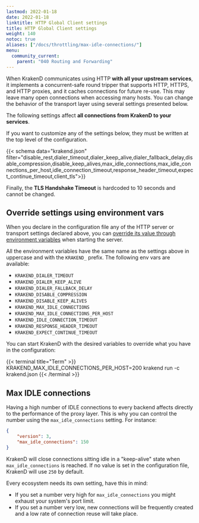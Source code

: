 ```yaml
---
lastmod: 2022-01-18
date: 2022-01-18
linktitle: HTTP Global Client settings
title: HTTP Global Client settings
weight: 140
notoc: true
aliases: ["/docs/throttling/max-idle-connections/"]
menu:
  community_current:
    parent: "040 Routing and Forwarding"
---
```

When KrakenD communicates using HTTP **with all your upstream services**, it implements a concurrent-safe round tripper that supports HTTP, HTTPS, and HTTP proxies, and it caches connections for future re-use. This may leave many open connections when accessing many hosts. You can change the behavior of the transport layer using several settings presented below.

The following settings affect **all connections from KrakenD to your services**.

If you want to customize any of the settings below, they must be written at the top level of the configuration.

{{< schema data="krakend.json" filter="disable_rest,dialer_timeout,dialer_keep_alive,dialer_fallback_delay,disable_compression,disable_keep_alives,max_idle_connections,max_idle_connections_per_host,idle_connection_timeout,response_header_timeout,expect_continue_timeout,client_tls">}}

Finally, the **TLS Handshake Timeout** is hardcoded to 10 seconds and cannot be changed.


## Override settings using environment vars
When you declare in the configuration file any of the HTTP server or transport settings declared above, you can [override its value through environment variables](/docs/configuration/environment-vars/) when starting the server.

All the environment variables have the same name as the settings above in uppercase and with the `KRAKEND_` prefix. The following env vars are available:

- `KRAKEND_DIALER_TIMEOUT`
- `KRAKEND_DIALER_KEEP_ALIVE`
- `KRAKEND_DIALER_FALLBACK_DELAY`
- `KRAKEND_DISABLE_COMPRESSION`
- `KRAKEND_DISABLE_KEEP_ALIVES`
- `KRAKEND_MAX_IDLE_CONNECTIONS`
- `KRAKEND_MAX_IDLE_CONNECTIONS_PER_HOST`
- `KRAKEND_IDLE_CONNECTION_TIMEOUT`
- `KRAKEND_RESPONSE_HEADER_TIMEOUT`
- `KRAKEND_EXPECT_CONTINUE_TIMEOUT`


You can start KrakenD with the desired variables to override what you have in the configuration:

{{< terminal title="Term" >}}
KRAKEND_MAX_IDLE_CONNECTIONS_PER_HOST=200 krakend run -c krakend.json
{{< /terminal >}}

## Max IDLE connections
Having a high number of IDLE connections to every backend affects directly to the performance of the proxy layer. This is why you can control the number using the `max_idle_connections` setting. For instance:

```json
{
	"version": 3,
	"max_idle_connections": 150
}
```


KrakenD will close connections sitting idle in a "keep-alive" state when `max_idle_connections` is reached. If no value is set in the configuration file, KrakenD will use `250` by default.

Every ecosystem needs its own setting, have this in mind:

- If you set a number very high for `max_idle_connections` you might exhaust your system's port limit.
- If you set a number very low, new connections will be frequently created and a low rate of connection reuse will take place.
